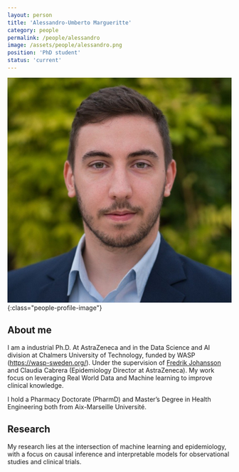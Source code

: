 ```yaml
---
layout: person
title: 'Alessandro-Umberto Margueritte'
category: people
permalink: /people/alessandro
image: /assets/people/alessandro.png
position: 'PhD student'
status: 'current'
---
```




![Alessandro](/assets/people/alessandro.png){:class="people-profile-image"}

## About me

I am a industrial Ph.D. At AstraZeneca  and in the Data Science and AI division at Chalmers University of Technology, funded by WASP (https://wasp-sweden.org/). Under the supervision of [Fredrik Johansson](https://www.healthyai.se/people/fredrik) and Claudia Cabrera (Epidemiology Director at AstraZeneca). My work focus on leveraging Real World Data and Machine learning to improve clinical knowledge.

I hold a Pharmacy Doctorate (PharmD) and Master’s Degree in Health Engineering both from Aix-Marseille Université.



## Research

My research lies at the intersection of machine learning and epidemiology, with a focus on causal inference and interpretable models for observational studies and clinical trials.
